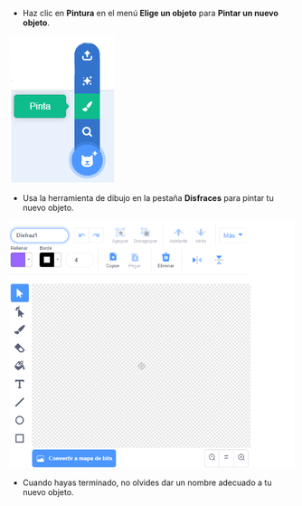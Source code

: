 - Haz clic en **Pintura** en el menú **Elige un objeto** para **Pintar un nuevo objeto**.

![new_sprite](images/new_sprite.png)

- Usa la herramienta de dibujo en la pestaña **Disfraces** para pintar tu nuevo objeto.

![paint_tools](images/paint_tools.png)

- Cuando hayas terminado, no olvides dar un nombre adecuado a tu nuevo objeto.